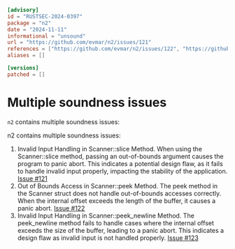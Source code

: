 ```toml
[advisory]
id = "RUSTSEC-2024-0397"
package = "n2"
date = "2024-11-11"
informational = "unsound"
url = "https://github.com/evmar/n2/issues/121"
references = ["https://github.com/evmar/n2/issues/122", "https://github.com/evmar/n2/issues/123"]
aliases = []

[versions]
patched = []
```

# Multiple soundness issues

`n2` contains multiple soundness issues:

n2 contains multiple soundness issues:

1. Invalid Input Handling in Scanner::slice Method. When using the Scanner::slice method, passing an out-of-bounds argument causes the program to panic abort. This indicates a potential design flaw, as it fails to handle invalid input properly, impacting the stability of the application. [Issue #121](https://github.com/evmar/n2/issues/121)
2. Out of Bounds Access in Scanner::peek Method. The peek method in the Scanner struct does not handle out-of-bounds accesses correctly. When the internal offset exceeds the length of the buffer, it causes a panic abort. [Issue #122](https://github.com/evmar/n2/issues/122)
3. Invalid Input Handling in Scanner::peek_newline Method. The peek_newline method fails to handle cases where the internal offset exceeds the size of the buffer, leading to a panic abort. This indicates a design flaw as invalid input is not handled properly. [Issue #123](https://github.com/evmar/n2/issues/123)
